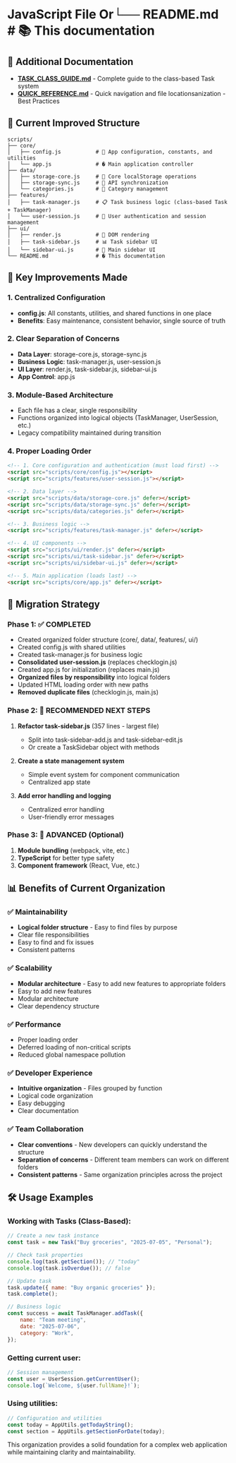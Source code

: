 # JavaScript File Or└── README.md # 📚 This documentation

## 📖 Additional Documentation

- **[TASK_CLASS_GUIDE.md](TASK_CLASS_GUIDE.md)** - Complete guide to the class-based Task system
- **[QUICK_REFERENCE.md](QUICK_REFERENCE.md)** - Quick navigation and file locationsanization - Best Practices

## 📁 Current Improved Structure

```
scripts/
├── core/
│   ├── config.js           # 🔧 App configuration, constants, and utilities
│   └── app.js              # � Main application controller
├── data/
│   ├── storage-core.js     # 💾 Core localStorage operations
│   ├── storage-sync.js     # 🔄 API synchronization
│   └── categories.js       # 📂 Category management
├── features/
│   ├── task-manager.js     # 📋 Task business logic (class-based Task + TaskManager)
│   └── user-session.js     # 🔐 User authentication and session management
├── ui/
│   ├── render.js           # 🎨 DOM rendering
│   ├── task-sidebar.js     # 📊 Task sidebar UI
│   └── sidebar-ui.js       # 📱 Main sidebar UI
└── README.md               # � This documentation
```

## 🎯 Key Improvements Made

### 1. **Centralized Configuration**

- **config.js**: All constants, utilities, and shared functions in one place
- **Benefits**: Easy maintenance, consistent behavior, single source of truth

### 2. **Clear Separation of Concerns**

- **Data Layer**: storage-core.js, storage-sync.js
- **Business Logic**: task-manager.js, user-session.js
- **UI Layer**: render.js, task-sidebar.js, sidebar-ui.js
- **App Control**: app.js

### 3. **Module-Based Architecture**

- Each file has a clear, single responsibility
- Functions organized into logical objects (TaskManager, UserSession, etc.)
- Legacy compatibility maintained during transition

### 4. **Proper Loading Order**

```html
<!-- 1. Core configuration and authentication (must load first) -->
<script src="scripts/core/config.js"></script>
<script src="scripts/features/user-session.js"></script>

<!-- 2. Data layer -->
<script src="scripts/data/storage-core.js" defer></script>
<script src="scripts/data/storage-sync.js" defer></script>
<script src="scripts/data/categories.js" defer></script>

<!-- 3. Business logic -->
<script src="scripts/features/task-manager.js" defer></script>

<!-- 4. UI components -->
<script src="scripts/ui/render.js" defer></script>
<script src="scripts/ui/task-sidebar.js" defer></script>
<script src="scripts/ui/sidebar-ui.js" defer></script>

<!-- 5. Main application (loads last) -->
<script src="scripts/core/app.js" defer></script>
```

## 🔄 Migration Strategy

### Phase 1: ✅ COMPLETED

- Created organized folder structure (core/, data/, features/, ui/)
- Created config.js with shared utilities
- Created task-manager.js for business logic
- **Consolidated user-session.js** (replaces checklogin.js)
- Created app.js for initialization (replaces main.js)
- **Organized files by responsibility** into logical folders
- Updated HTML loading order with new paths
- **Removed duplicate files** (checklogin.js, main.js)

### Phase 2: 🔄 RECOMMENDED NEXT STEPS

1. **Refactor task-sidebar.js** (357 lines - largest file)

   - Split into task-sidebar-add.js and task-sidebar-edit.js
   - Or create a TaskSidebar object with methods

2. **Create a state management system**

   - Simple event system for component communication
   - Centralized app state

3. **Add error handling and logging**
   - Centralized error handling
   - User-friendly error messages

### Phase 3: 🚀 ADVANCED (Optional)

1. **Module bundling** (webpack, vite, etc.)
2. **TypeScript** for better type safety
3. **Component framework** (React, Vue, etc.)

## 📊 Benefits of Current Organization

### ✅ **Maintainability**

- **Logical folder structure** - Easy to find files by purpose
- Clear file responsibilities
- Easy to find and fix issues
- Consistent patterns

### ✅ **Scalability**

- **Modular architecture** - Easy to add new features to appropriate folders
- Easy to add new features
- Modular architecture
- Clear dependency structure

### ✅ **Performance**

- Proper loading order
- Deferred loading of non-critical scripts
- Reduced global namespace pollution

### ✅ **Developer Experience**

- **Intuitive organization** - Files grouped by function
- Logical code organization
- Easy debugging
- Clear documentation

### ✅ **Team Collaboration**

- **Clear conventions** - New developers can quickly understand the structure
- **Separation of concerns** - Different team members can work on different folders
- **Consistent patterns** - Same organization principles across the project

## 🛠️ Usage Examples

### Working with Tasks (Class-Based):

```javascript
// Create a new task instance
const task = new Task("Buy groceries", "2025-07-05", "Personal");

// Check task properties
console.log(task.getSection()); // "today"
console.log(task.isOverdue()); // false

// Update task
task.update({ name: "Buy organic groceries" });
task.complete();

// Business logic
const success = await TaskManager.addTask({
	name: "Team meeting",
	date: "2025-07-06",
	category: "Work",
});
```

### Getting current user:

```javascript
// Session management
const user = UserSession.getCurrentUser();
console.log(`Welcome, ${user.fullName}!`);
```

### Using utilities:

```javascript
// Configuration and utilities
const today = AppUtils.getTodayString();
const section = AppUtils.getSectionForDate(today);
```

This organization provides a solid foundation for a complex web application while maintaining clarity and maintainability.
